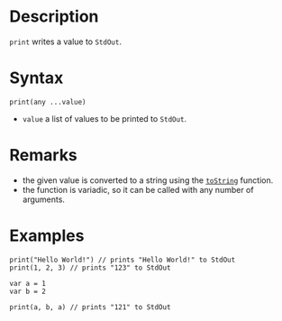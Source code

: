 # Description

`print` writes a value to `StdOut`.

# Syntax

```step
print(any ...value)
```

- `value` a list of values to be printed to `StdOut`.

# Remarks

- the given value is converted to a string using the [`toString`](./ToString.md) function.
- the function is variadic, so it can be called with any number of arguments.

# Examples

```step
print("Hello World!") // prints "Hello World!" to StdOut
print(1, 2, 3) // prints "123" to StdOut

var a = 1
var b = 2

print(a, b, a) // prints "121" to StdOut
```
